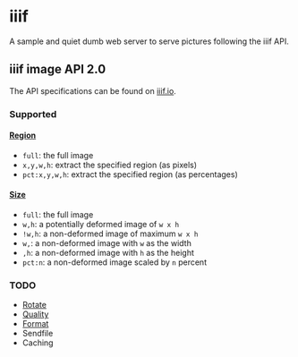 # iiif

A sample and quiet dumb web server to serve pictures following the iiif API.

## iiif image API 2.0

The API specifications can be found on [iiif.io](http://iiif.io/api/image/2.0/index.html).

### Supported

#### [Region](http://iiif.io/api/image/2.0/index.html#region)

* `full`: the full image
* `x,y,w,h`: extract the specified region (as pixels)
* `pct:x,y,w,h`: extract the specified region (as percentages)

#### [Size](http://iiif.io/api/image/2.0/index.html#size)

* `full`: the full image
* `w,h`: a potentially deformed image of `w x h`
* `!w,h`: a non-deformed image of maximum `w x h`
* `w,`: a non-deformed image with `w` as the width
* `,h`: a non-deformed image with `h` as the height
* `pct:n`: a non-deformed image scaled by `n` percent

### TODO

* [Rotate](http://iiif.io/api/image/2.0/index.html#rotation)
* [Quality](http://iiif.io/api/image/2.0/index.html#quality)
* [Format](http://iiif.io/api/image/2.0/index.html#format)
* Sendfile
* Caching
